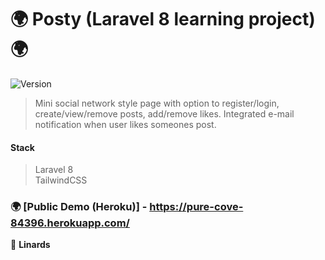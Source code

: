 <h1>🌍 Posty (Laravel 8 learning project) 🌍</h1>
<p>
  <img alt="Version" src="https://img.shields.io/badge/version-1.0-blue.svg?cacheSeconds=2592000" />
</p>

> Mini social network style page with option to register/login, create/view/remove posts, add/remove likes. Integrated e-mail notification when user likes someones post.

<h4>Stack</h4>

> Laravel 8 <br />
> TailwindCSS

### 🌍 [Public Demo (Heroku)] - https://pure-cove-84396.herokuapp.com/

👤 **Linards**
